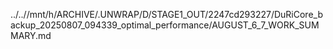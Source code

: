 ../..//mnt/h/ARCHIVE/.UNWRAP/D/STAGE1_OUT/2247cd293227/DuRiCore_backup_20250807_094339_optimal_performance/AUGUST_6_7_WORK_SUMMARY.md